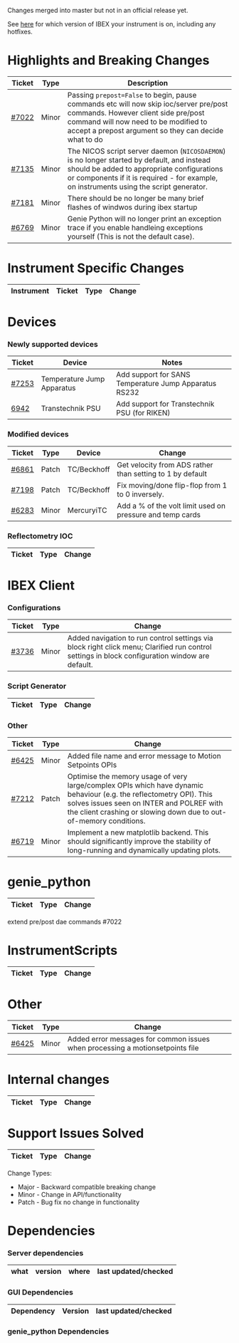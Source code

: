 Changes merged into master but not in an official release yet.

See [here](https://github.com/ISISComputingGroup/IBEX/wiki#instrument-information--hotfixes) for which version of IBEX your instrument is on, including any hotfixes.

# Highlights and Breaking Changes

| Ticket | Type | Description |
| ------ | ---- | ----------- |
| [#7022](https://github.com/ISISComputingGroup/IBEX/issues/7022) | Minor| Passing `prepost=False` to begin, pause commands etc will now skip ioc/server pre/post commands. However client side pre/post command will now need to be modified to accept a prepost argument so they can decide what to do|
| [#7135](https://github.com/ISISComputingGroup/IBEX/issues/7135) | Minor| The NICOS script server daemon (`NICOSDAEMON`) is no longer started by default, and instead should be added to appropriate configurations or components if it is required - for example, on instruments using the script generator. |
| [#7181](https://github.com/ISISComputingGroup/IBEX/issues/7181) | Minor| There should be no longer be many brief flashes of windwos during ibex startup|
| [#6769](https://github.com/ISISComputingGroup/IBEX/issues/6769) | Minor| Genie Python will no longer print an exception trace if you enable handleing exceptions yourself (This is not the default case).|

# Instrument Specific Changes

| Instrument| Ticket | Type  | Change |
| --------- | ------ | ------| ------------- |


# Devices

### Newly supported devices

| Ticket | Device | Notes|
| ------ | ------ | -----|
| [#7253](https://github.com/ISISComputingGroup/IBEX/issues/7253) | Temperature Jump Apparatus | Add support for SANS Temperature Jump Apparatus RS232 |
| [6942](https://github.com/ISISComputingGroup/IBEX/issues/6942) | Transtechnik PSU | Add support for Transtechnik PSU (for RIKEN) |


### Modified devices

| Ticket | Type | Device | Change |
| ------ | --- |------| ------------- |
| [#6861](https://github.com/ISISComputingGroup/IBEX/issues/6861) | Patch | TC/Beckhoff | Get velocity from ADS rather than setting to 1 by default | 
| [#7198](https://github.com/ISISComputingGroup/IBEX/issues/7198) | Patch | TC/Beckhoff | Fix moving/done flip-flop from 1 to 0 inversely. | 
| [#6283](https://github.com/ISISComputingGroup/IBEX/issues/6283) | Minor | MercuryiTC | Add a % of the volt limit used on pressure and temp cards | 


### Reflectometry IOC

| Ticket | Type | Change |
| ------ | --- | ------------- |

#  IBEX Client

### Configurations

| Ticket | Type  | Change |
| ------ | ----  | ------------- |
| [#3736](https://github.com/ISISComputingGroup/IBEX/issues/3736) | Minor | Added navigation to run control settings via block right click menu; Clarified run control settings in block configuration window are default.  |


### Script Generator
| Ticket | Type  | Change |
| ------ | ---- | ----------- |


### Other

| Ticket | Type  | Change |
| ------ | ----  | ------------- |
| [#6425](https://github.com/ISISComputingGroup/IBEX/issues/6425) | Minor | Added file name and error message to Motion Setpoints OPIs |
| [#7212](https://github.com/ISISComputingGroup/IBEX/issues/7212) | Patch | Optimise the memory usage of very large/complex OPIs which have dynamic behaviour (e.g. the reflectometry OPI). This solves issues seen on INTER and POLREF with the client crashing or slowing down due to out-of-memory conditions. |
| [#6719](https://github.com/ISISComputingGroup/IBEX/issues/6719) | Minor | Implement a new matplotlib backend. This should significantly improve the stability of long-running and dynamically updating plots. |


# genie_python

| Ticket | Type  | Change |
| ------ | ------| ------------- |


extend pre/post dae commands #7022
# InstrumentScripts

| Ticket | Type  | Change |
| ------ | ------| ------------- |


# Other

| Ticket | Type  | Change |
| ------ | ------| ------------- |
| [#6425](https://github.com/ISISComputingGroup/IBEX/issues/6425) | Minor | Added error messages for common issues when processing a motionsetpoints file |


# Internal changes

| Ticket | Type  | Change |
| ------ | ------| ------------- |

# Support Issues Solved

| Ticket | Type  | Change |
| ------ | ------| ------------- |


Change Types: 

* Major - Backward compatible breaking change
* Minor - Change in API/functionality
* Patch - Bug fix no change in functionality

# Dependencies

### Server dependencies

what | version | where | last updated/checked
---- | ------- | ----- | --------------------

### GUI Dependencies

Dependency | Version | last updated/checked
---- | ------- | --------------------

### genie_python Dependencies
